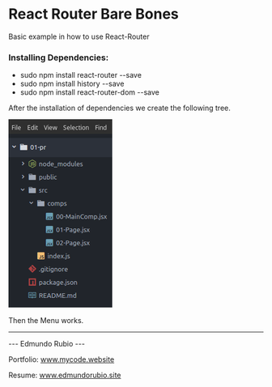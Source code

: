 # React Router Bare Bones

Basic example in how to use React-Router


### Installing Dependencies:

- sudo npm install react-router --save
- sudo npm install history --save
- sudo npm install react-router-dom --save


After the installation of dependencies we create the following tree.

![Screen Shoot](/src/comps/img/ssrr.png)

Then the Menu works.

----

   ---  Edmundo Rubio  ---

Portfolio: www.mycode.website

Resume: www.edmundorubio.site
